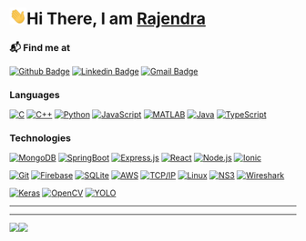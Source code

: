 <h1> <img src="https://raw.githubusercontent.com/ABSphreak/ABSphreak/master/gifs/Hi.gif" width="30px">Hi There, I am <a href="https://github.com/rajpra808">Rajendra</a> </h1>
</h1>

### 📬 Find me at
<!-- [![HitCount](https://views.whatilearened.today/views/github/rajpra808/rajpra808.svg)](https://github.com/rajpra808/) -->

[![Github Badge](http://img.shields.io/badge/-Github-black?style=flat-square&logo=github&link=https://github.com/rajpra808/)](https://github.com/rajpra808/) 
[![Linkedin Badge](https://img.shields.io/badge/-LinkedIn-blue?style=flat-square&logo=Linkedin&logoColor=white&link=https://www.linkedin.com/in/rajendra-prajapat/)](https://www.linkedin.com/in/rajendra-prajapat)
[![Gmail Badge](https://img.shields.io/badge/-Gmail-d14836?style=flat-square&logo=Gmail&logoColor=white&link=mailto:defcon.sentinal95@gmail.com)](mailto:rajpra808@gmail.com)
<!-- [![Hackerrank Badge](https://img.shields.io/badge/-Hackerrank-2EC866?style=flat-square&logo=HackerRank&logoColor=white&link=https://www.hackerrank.com/rajpra)](https://www.hackerrank.com/rajpra) -->

<!-- [![GeeksforGeeks Badge](https://img.shields.io/badge/-GeeksforGeeks-0F9D58?style=flat-square&logo=GeeksforGeeks&logoColor=white&link=https://auth.geeksforgeeks.org/user/hemanthkollipara/articles)](https://auth.geeksforgeeks.org/user/hemanthkollipara/articles) -->


### Languages

[![C](https://img.shields.io/badge/-C-fff?&logo=C)](https://github.com/rajpra786?tab=repositories&q=&type=&language=c)
[![C++](https://img.shields.io/badge/-C++-fff?&logo=c%2b%2b&logoColor=00599C)](https://github.com/rajpra786?tab=repositories&q=&type=&language=c%2B%2B)
[![Python](https://img.shields.io/badge/-Python-fff?&logo=python)](https://github.com/rajpra786?tab=repositories&q=&type=&language=python)
[![JavaScript](https://img.shields.io/badge/-JavaScript-fff?&logo=JavaScript&logoColor=ddc508)](https://github.com/rajpra786?tab=repositories&q=&type=&language=javascript)
[![MATLAB](https://img.shields.io/badge/-MATLAB-fff?&logo=Matlab&logoColor=007ACC)](https://github.com/rajpra786?tab=repositories&q=&type=&language=matlab)
[![Java](https://img.shields.io/badge/-Java-fff?&logo=Java&logoColor=007396)](https://github.com/rajpra786?tab=repositories&q=&type=&language=java)
[![TypeScript](https://img.shields.io/badge/-TypeScript-fff?&logo=TypeScript&logoColor=007ACC)](https://github.com/rajpra786?tab=repositories&q=&type=&language=typescript)




### Technologies

[![MongoDB](https://img.shields.io/badge/-MongoDB-fff?&logo=MongoDB)](#)
[![SpringBoot](https://img.shields.io/badge/Spring_Boot-F2F4F9?&logo=spring-boot)](#)
[![Express.js](https://img.shields.io/badge/-Express.js-fff?&logo=Express.js)](#)
[![React](https://img.shields.io/badge/-React-fff?&logo=React)](#)
[![Node.js](https://img.shields.io/badge/-Node.js-fff?&logo=node.js)](#)
[![Ionic](https://img.shields.io/badge/-Ionic-fff?&logo=Ionic&logoColor=007ACC)](#)

[![Git](https://img.shields.io/badge/Git-F05032?&logo=git&logoColor=white)](#)
[![Firebase](https://img.shields.io/badge/-Firebase-fff?&logo=Firebase)](#)
[![SQLite](https://img.shields.io/badge/-SQLite-fff?&logo=SQLite&logoColor=1f53b5)](#)
[![AWS](https://img.shields.io/badge/-AWS-fff?&logo=Amazon-AWS&logoColor=232F3E)](#)
[![TCP/IP](https://img.shields.io/badge/-TCP/IP-fff?&logo=Cisco)](#)
[![Linux](https://img.shields.io/badge/-Linux-fff?&logo=linux&logoColor=000)](#)
[![NS3](https://img.shields.io/badge/-NS3-fff?&logo=NS3&logoColor=000)](#)
[![Wireshark](https://img.shields.io/badge/-Wireshark-fff?&logo=Wireshark&logoColor=1f53b5)](#)

[![Keras](https://img.shields.io/badge/-Keras-fff?&logo=b31232)](#)
[![OpenCV](https://img.shields.io/badge/-OpenCV-fff?&logo=OpenCV)](#)
[![YOLO](https://img.shields.io/badge/-YOLO-fff?&logo=YOLO)](#)

---

<!-- <p align="left">
  
<h3 align="left">Connect with me:</h3>

<a href="https://www.linkedin.com/in/rajendra-prajapat/" target="blank"><img align="center" src="https://cdn.jsdelivr.net/npm/simple-icons@3.0.1/icons/linkedin.svg" alt="rajendra-prajapat" height="30" width="40" /></a>
<a href="https://www.codechef.com/users/prajapat786" target="blank"><img align="center" src="https://cdn.jsdelivr.net/npm/simple-icons@3.1.0/icons/codechef.svg" alt="buckshot" height="30" width="40" /></a>
<a href="https://medium.com/@raj.int.pra" target="blank"><img align="center" src="https://cdn.jsdelivr.net/npm/simple-icons@3.1.0/icons/medium.svg" alt="buckshot" height="30" width="40" /></a>
</p> -->
</div>

---




<a href="#"><img height="137.3px" src="https://github-readme-stats.vercel.app/api?username=rajpra808&hide_title=true&hide_border=true&show_icons=true&include_all_commits=true&count_private=true&line_height=21&text_color=000&icon_color=000&bg_color=0,ea6161,ffc64d,fffc4d,52fa5a&theme=graywhite" /><!-- wi*quL3fcV --><img height="137.3px" src="https://github-readme-stats.vercel.app/api/top-langs/?username=rajpra808&hide=html&hide_title=true&hide_border=true&layout=compact&langs_count=7&exclude_repo=comp426&text_color=000&icon_color=fff&bg_color=0,52fa5a,4dfcff,c64dff&theme=graywhite" /></a>
